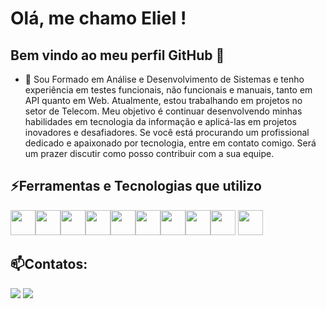 # Olá, me chamo Eliel ! 
## Bem vindo ao meu perfil GitHub 👋

- 🔭 Sou Formado em Análise e Desenvolvimento de Sistemas e tenho experiência em testes funcionais, não funcionais e manuais, tanto em API quanto em Web. Atualmente, estou trabalhando em projetos no setor de Telecom. Meu objetivo é continuar desenvolvendo minhas habilidades em tecnologia da informação e aplicá-las em projetos inovadores e desafiadores. Se você está procurando um profissional dedicado e apaixonado por tecnologia, entre em contato comigo. Será um prazer discutir como posso contribuir com a sua equipe.

## ⚡Ferramentas e Tecnologias que utilizo

<img loading="lazy" src="https://cdn.jsdelivr.net/gh/devicons/devicon/icons/git/git-original.svg" width="40" height="40"/><img src="https://cdn.jsdelivr.net/gh/devicons/devicon@latest/icons/python/python-original-wordmark.svg" width="40" height="40" /><img src="https://cdn.jsdelivr.net/gh/devicons/devicon@latest/icons/javascript/javascript-original.svg"  width="40" height="40" /><img src="https://cdn.jsdelivr.net/gh/devicons/devicon@latest/icons/html5/html5-original-wordmark.svg" width="40" height="40" /><img src="https://cdn.jsdelivr.net/gh/devicons/devicon@latest/icons/cypressio/cypressio-original-wordmark.svg" width="40" height="40" /><img src="https://cdn.jsdelivr.net/gh/devicons/devicon@latest/icons/css3/css3-original-wordmark.svg" width="40" height="40" /><img src="https://cdn.jsdelivr.net/gh/devicons/devicon@latest/icons/selenium/selenium-original.svg" width="40" height="40" /><link rel="stylesheet" type='text/css' href="https://cdn.jsdelivr.net/gh/devicons/devicon@latest/devicon.min.css" width="40" height="40" /><img src="https://cdn.jsdelivr.net/gh/devicons/devicon@latest/icons/jira/jira-original-wordmark.svg"  width="40" height="40" /><img src="https://cdn.jsdelivr.net/gh/devicons/devicon@latest/icons/sqldeveloper/sqldeveloper-original.svg" width="40" height="40" /> <img src="https://cdn.jsdelivr.net/gh/devicons/devicon@latest/icons/postman/postman-original-wordmark.svg" width="40" height="40" />
          

## 📫Contatos:

<div>
<a href = "mailto:eliel.oliveira@aluno.faculdadeimpacta.com.br"><img loading="lazy" src="https://img.shields.io/badge/Gmail-D14836?style=for-the-badge&logo=gmail&logoColor=white" target="_blank"></a>
<a href="https://www.linkedin.com/in/elielmendes/" target="_blank"><img loading="lazy" src="https://img.shields.io/badge/-LinkedIn-%230077B5?style=for-the-badge&logo=linkedin&logoColor=white" target="_blank"></a>   
</div>
          
          
          
          
          
           
          
          
          
          
          
          
